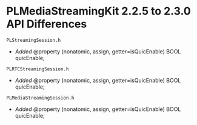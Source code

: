# PLMediaStreamingKit 2.2.5 to 2.3.0 API Differences

```
PLStreamingSession.h
```
- *Added* @property (nonatomic, assign, getter=isQuicEnable) BOOL quicEnable;


```
PLRTCStreamingSession.h
```
- *Added* @property (nonatomic, assign, getter=isQuicEnable) BOOL quicEnable;


```
PLMediaStreamingSession.h
```
- *Added* @property (nonatomic, assign, getter=isQuicEnable) BOOL quicEnable;